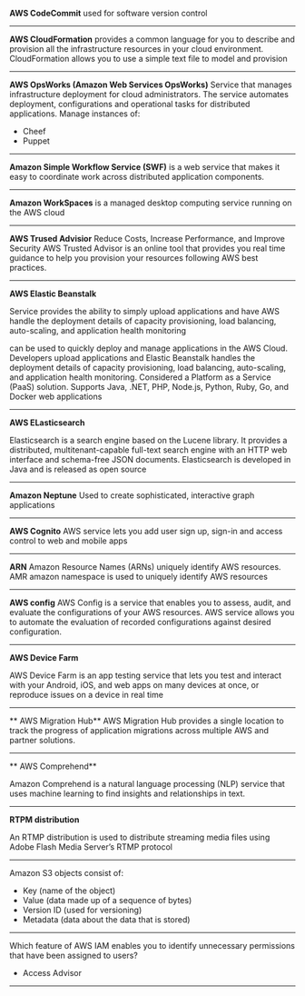 **AWS CodeCommit**
used for software version control

***

**AWS CloudFormation** 
provides a common language for you to describe and provision all
the infrastructure resources in your cloud environment. CloudFormation allows you to 
use a simple text file to model and provision

***
**AWS OpsWorks (Amazon Web Services OpsWorks)**
Service that manages infrastructure deployment for cloud administrators. The service automates deployment, configurations and operational tasks for distributed applications.
Manage instances of:

* Cheef
* Puppet

***
**Amazon Simple Workflow Service (SWF)** is a web service that makes it easy to coordinate work across distributed application components.

***
**Amazon WorkSpaces**  is a managed desktop computing service running on the AWS cloud

***

**AWS Trused Advisior**
Reduce Costs, Increase Performance, and Improve Security
AWS Trusted Advisor is an online tool that provides you real time guidance to help you provision your resources following AWS best practices.

***

**AWS Elastic Beanstalk**

Service provides the ability to simply upload applications and have AWS handle the deployment details of capacity provisioning, load balancing, auto-scaling, and application health monitoring

can be used to quickly deploy and manage applications in the AWS Cloud. Developers upload applications and Elastic Beanstalk handles the deployment details of capacity provisioning, load balancing, auto-scaling, and application health monitoring. Considered a Platform as a Service (PaaS) solution. Supports Java, .NET, PHP, Node.js, Python, Ruby, Go, and Docker web applications

***
**AWS ELasticsearch**

Elasticsearch is a search engine based on the Lucene library. It provides a distributed, multitenant-capable full-text search engine with an HTTP web interface and schema-free JSON documents. Elasticsearch is developed in Java and is released as open source 

***
**Amazon Neptune**
Used to create sophisticated, interactive graph applications

***

**AWS Cognito**
AWS service lets you add user sign up, sign-in and access control to web and mobile apps

***

**ARN**
Amazon Resource Names (ARNs) uniquely identify AWS resources. 
AMR amazon namespace is used to uniquely identify AWS resources

***
**AWS config**
AWS Config is a service that enables you to assess, audit, and evaluate the configurations of your AWS resources.
AWS service allows you to automate the evaluation of recorded configurations against desired configuration.

***

**AWS Device Farm**

AWS Device Farm is an app testing service that lets you test and interact with your Android, iOS, and web apps on many devices at once, or reproduce issues on a device in real time

***
** AWS Migration Hub**
AWS Migration Hub provides a single location to track the progress of application migrations across multiple AWS and partner solutions.

***

** AWS Comprehend**

Amazon Comprehend is a natural language processing (NLP) service that uses machine learning to find insights and relationships in text. 

***
**RTPM distribution**

An RTMP distribution is used to distribute streaming media files using Adobe Flash Media Server’s RTMP protocol

***

Amazon S3 objects consist of:
- Key (name of the object)
- Value (data made up of a sequence of bytes)
- Version ID (used for versioning)
- Metadata (data about the data that is stored)

***

Which feature of AWS IAM enables you to identify unnecessary permissions that have been assigned to users?

- Access Advisor

***


